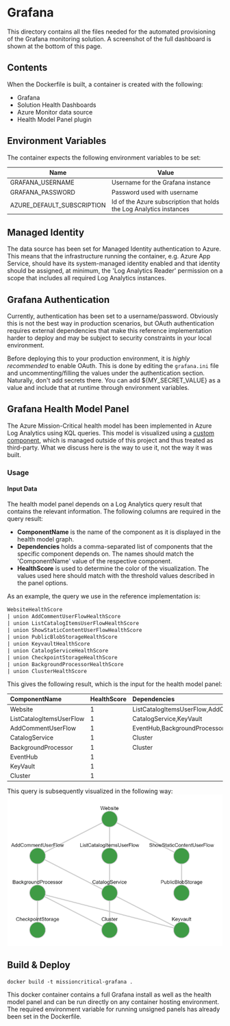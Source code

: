 # Grafana
This directory contains all the files needed for the automated provisioning of the Grafana monitoring solution. A screenshot of the full dashboard is shown at the bottom of this page.

## Contents
When the Dockerfile is built, a container is created with the following:

- Grafana
- Solution Health Dashboards
- Azure Monitor data source
- Health Model Panel plugin

## Environment Variables

The container expects the following environment variables to be set:

| Name | Value   |
|------|---------|
| GRAFANA_USERNAME | Username for the Grafana instance |
| GRAFANA_PASSWORD | Password used with username |
| AZURE_DEFAULT_SUBSCRIPTION | Id of the Azure subscription that holds the Log Analytics instances |

## Managed Identity

The data source has been set for Managed Identity authentication to Azure.
This means that the infrastructure running the container, e.g. Azure App Service, should have its system-managed identity enabled and that identity should be assigned, at minimum, the 'Log Analytics Reader' permission on a scope that includes all required Log Analytics instances.

## Grafana Authentication

Currently, authentication has been set to a username/password. Obviously this is not the best way in production scenarios, but OAuth authentication requires external dependencies that make this reference implementation harder to deploy and may be subject to security constraints in your local environment.

Before deploying this to your production environment, it is *highly recommended* to enable OAuth. This is done by editing the `grafana.ini` file and uncommenting/filling the values under the authentication section. Naturally, don't add secrets there. You can add ${MY_SECRET_VALUE} as a value and include that at runtime through environment variables.

## Grafana Health Model Panel

The Azure Mission-Critical health model has been implemented in Azure Log Analytics using KQL queries. This model is visualized using a [custom component](https://github.com/nielsams/grafanahealthmodelpanel), which is managed outside of this project and thus treated as third-party. What we discuss here is the way to use it, not the way it was built. 

### Usage

#### Input Data

The health model panel depends on a Log Analytics query result that contains the relevant information. The following columns are required in the query result:

- **ComponentName** is the name of the component as it is displayed in the health model graph.
- **Dependencies** holds a comma-separated list of components that the specific component depends on. The names should match the 'ComponentName' value of the respective component.
- **HealthScore** is used to determine the color of the visualization. The values used here should match with the threshold values described in the panel options.

As an example, the query we use in the reference implementation is:

```kql
WebsiteHealthScore
| union AddCommentUserFlowHealthScore
| union ListCatalogItemsUserFlowHealthScore
| union ShowStaticContentUserFlowHealthScore
| union PublicBlobStorageHealthScore
| union KeyvaultHealthScore
| union CatalogServiceHealthScore
| union CheckpointStorageHealthScore
| union BackgroundProcessorHealthScore
| union ClusterHealthScore
```

This gives the following result, which is the input for the health model panel:

| ComponentName            | HealthScore         | Dependencies                        |
| :----------------        | :----------         | :---------------------------------- |
| Website                  | 1                   | ListCatalogItemsUserFlow,AddCommentUserFlow |
| ListCatalogItemsUserFlow | 1                   | CatalogService,KeyVault               |
| AddCommentUserFlow       | 1                   | EventHub,BackgroundProcessor,KeyVault       |
| CatalogService           | 1                   | Cluster                             |
| BackgroundProcessor      | 1                   | Cluster                             |
| EventHub                 | 1                   |                                     |
| KeyVault                 | 1                   |                                     |
| Cluster                  | 1                   |                                     |

This query is subsequently visualized in the following way:
![Example healthmodelpanel](/docs/media/healthmodel-example.png)

## Build & Deploy

```docker build -t missioncritical-grafana .```

This docker container contains a full Grafana install as well as the health model panel and can be run directly on any container hosting environment. The required environment variable for running unsigned panels has already been set in the Dockerfile.